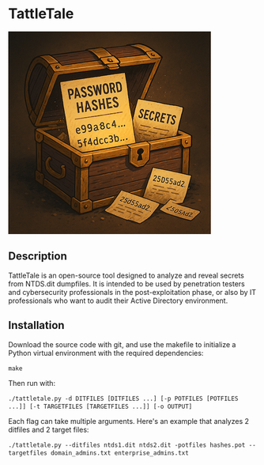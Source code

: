 # TattleTale

![TattleTale Logo](https://raw.githubusercontent.com/coryavra/tattletale/master/images/logo.png)

## Description

TattleTale is an open-source tool designed to analyze and reveal secrets from NTDS.dit dumpfiles. It is intended to be used by penetration testers and cybersecurity professionals in the post-exploitation phase, or also by IT professionals who want to audit their Active Directory environment.

## Installation

Download the source code with git, and use the makefile to initialize a Python virtual environment with the required dependencies:

```
make
```

Then run with:

```
./tattletale.py -d DITFILES [DITFILES ...] [-p POTFILES [POTFILES ...]] [-t TARGETFILES [TARGETFILES ...]] [-o OUTPUT]
```

Each flag can take multiple arguments. Here's an example that analyzes 2 ditfiles and 2 target files:

```
./tattletale.py --ditfiles ntds1.dit ntds2.dit -potfiles hashes.pot --targetfiles domain_admins.txt enterprise_admins.txt
```
